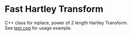 # Fast Hartley Transform
C++ class for inplace, power of 2 length Hartley Transform.    
See [test.cpp](https://github.com/Refridgerator/FHT/blob/master/test.cpp) for usage example.

